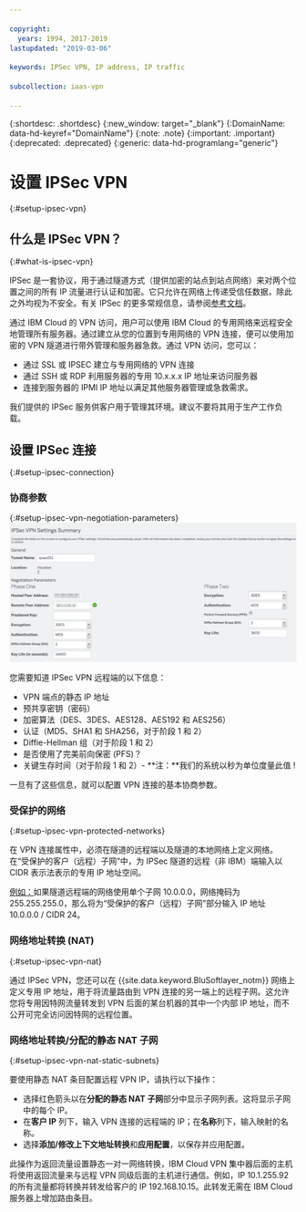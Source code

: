 ```yaml
---

copyright:
  years: 1994, 2017-2019
lastupdated: "2019-03-06"

keywords: IPSec VPN, IP address, IP traffic

subcollection: iaas-vpn

---
```


{:shortdesc: .shortdesc}
{:new_window: target="_blank"}
{:DomainName: data-hd-keyref="DomainName"}
{:note: .note}
{:important: .important}
{:deprecated: .deprecated}
{:generic: data-hd-programlang="generic"}

# 设置 IPSec VPN
{:#setup-ipsec-vpn}

## 什么是 IPSec VPN？
{:#what-is-ipsec-vpn}

IPSec 是一套协议，用于通过隧道方式（提供加密的站点到站点网络）来对两个位置之间的所有 IP 流量进行认证和加密。它只允许在网络上传递受信任数据，除此之外均视为不安全。有关 IPSec 的更多常规信息，请参阅[参考文档](/docs/infrastructure/iaas-vpn?topic=VPN-external-reference-documentation)。


通过 IBM Cloud 的 VPN 访问，用户可以使用 IBM Cloud 的专用网络来远程安全地管理所有服务器。通过建立从您的位置到专用网络的 VPN 连接，便可以使用加密的 VPN 隧道进行带外管理和服务器急救。通过 VPN 访问，您可以：

   * 通过 SSL 或 IPSEC 建立与专用网络的 VPN 连接
   * 通过 SSH 或 RDP 利用服务器的专用 10.x.x.x IP 地址来访问服务器
   * 连接到服务器的 IPMI IP 地址以满足其他服务器管理或急救需求。

我们提供的 IPSec 服务供客户用于管理其环境。建议不要将其用于生产工作负载。


## 设置 IPSec 连接
{:#setup-ipsec-connection}

### 协商参数
{:#setup-ipsec-vpn-negotiation-parameters}
![协商参数](images/IPSec_VPN.png)

您需要知道 IPSec VPN 远程端的以下信息：
- VPN 端点的静态 IP 地址
- 预共享密钥（密码）
- 加密算法（DES、3DES、AES128、AES192 和 AES256）
- 认证（MD5、SHA1 和 SHA256，对于阶段 1 和 2）
- Diffie-Hellman 组（对于阶段 1 和 2）
- 是否使用了完美前向保密 (PFS)？
- 关键生存时间（对于阶段 1 和 2）- **注：**我们的系统以秒为单位度量此值 !

一旦有了这些信息，就可以配置 VPN 连接的基本协商参数。

### 受保护的网络
{:#setup-ipsec-vpn-protected-networks}

在 VPN 连接属性中，必须在隧道的远程端以及隧道的本地网络上定义网络。在“受保护的客户（远程）子网”中，为 IPSec 隧道的远程（非 IBM）端输入以 CIDR 表示法表示的专用 IP 地址空间。

<span style="text-decoration: underline">例如：</span>如果隧道远程端的网络使用单个子网 10.0.0.0，网络掩码为 255.255.255.0，那么将为“受保护的客户（远程）子网”部分输入 IP 地址 10.0.0.0 / CIDR 24。

### 网络地址转换 (NAT)
{:#setup-ipsec-vpn-nat}

通过 IPSec VPN，您还可以在 {{site.data.keyword.BluSoftlayer_notm}} 网络上定义专用 IP 地址，用于将流量路由到 VPN 连接的另一端上的远程子网。这允许您将专用因特网流量转发到 VPN 后面的某台机器的其中一个内部 IP 地址，而不公开可完全访问因特网的远程位置。  

### 网络地址转换/分配的静态 NAT 子网
{:#setup-ipsec-vpn-nat-static-subnets}

要使用静态 NAT 条目配置远程 VPN IP，请执行以下操作： 

 * 选择红色箭头以在**分配的静态 NAT 子网**部分中显示子网列表。这将显示子网中的每个 IP。  
 * 在**客户 IP** 列下，输入 VPN 连接的远程端的 IP；在**名称**列下，输入映射的名称。  
 * 选择**添加/修改上下文地址转换**和**应用配置**，以保存并应用配置。
 
此操作为返回流量设置静态一对一网络转换，IBM Cloud VPN 集中器后面的主机将使用返回流量来与远程 VPN 同级后面的主机进行通信。例如，IP 10.1.255.92 的所有流量都将转换并转发给客户的 IP 192.168.10.15。此转发无需在 IBM Cloud 服务器上增加路由条目。
